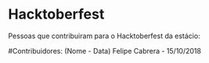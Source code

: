# Hacktoberfest
Pessoas que contribuiram para o Hacktoberfest da estácio:

#Contribuidores:
(Nome - Data)
Felipe Cabrera - 15/10/2018
